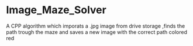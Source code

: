 # Image_Maze_Solver
A CPP algorithm which imporats a .jpg image from drive storage ,finds the path trough the maze and saves a new image with the correct path colored red 
